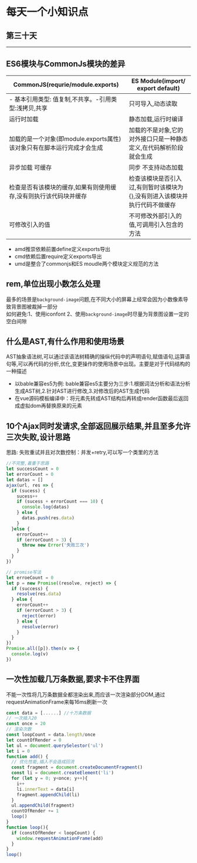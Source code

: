 # 每天一个小知识点
## 第三十天 
---

## ES6模块与CommonJs模块的差异
| **CommonJS(requrie/module.exports)**           | **ES Module(import/ export default)**|
|---------------------------------------         |-------------------------------------| 
|- 基本引用类型: 值复制,不共享。-引用类型:浅拷贝,共享| 只可导入,动态读取|
| 运行时加载                                      | 静态加载,运行时编译|
| 加载的是一个对象(即module.exports属性)该对象只有在脚本运行完成才会生成 | 加载的不是对象,它的对外接口只是一种静态定义,在代码解析阶段就会生成 |
| 异步加载 可缓存                                 |  同步  不支持动态加载 |
|检查是否有该模块的缓存,如果有则使用缓存,没有则执行该代码块并缓存| 检查该模块是否引入过,有则暂时该模块为{},没有则进入该模块并执行代码不做缓存|
| 可修改引入的值                    | 不可修改外部引入的值,可调用引入包含的方法  |
- amd推崇依赖前置define定义exports导出
- cmd依赖后置require定义exports导出
- umd是整合了commonjs和ES moudle两个模块定义规范的方法

## rem,单位出现小数怎么处理
最多的场景是`background-image`问题,在不同大小的屏幕上经常会因为小数像素导致背景图被裁掉一部分  
如何避免:1、使用iconfont 2、使用`background-image`时尽量为背景图设置一定的空白间隙
## 什么是AST,有什么作用和使用场景
AST抽象语法树,可以通过该语法树精确的操纵代码中的声明语句,赋值语句,运算语句等,可以再代码的分析,优化,变更操作的使用场景中出现。主要是对于代码结构的一种描述  
- 以bable兼容es5为例: bable兼容es5主要分为三步:1.根据词法分析和语法分析生成AST树,2.针对AST进行修改,3.对修改后的AST生成代码
- 在vue源码模板编译中：将元素先转成AST结构后再转成render函数最后返回成虚拟dom再替换原来的元素
## 10个Ajax同时发请求,全部返回展示结果,并且至多允许三次失败,设计思路
思路: 失败重试并且对次数控制：并发+retry,可以写一个类里的方法
```js
//不完整,着重于思路
let successCount = 0
let errorCount = 0
let datas = []
ajax(url, res => {
  if (sucess) {
    sucess++
    if (sucess + errorCount === 10) {
      console.log(datas)
    } else {
      datas.push(res.data)
    }
  }else {
    errorCount++
    if (errorCount > 3) {
      throw new Error('失败三次')
    }
  }
})

// promise写法
let erroeCount = 0
let p = new Promise((resolve, reject) => {
  if (success) {
    resolve(res.data)
  } else {
    errorCount++
    if (errorCount > 3) {
      reject(error)
    } else {
      resolve(error)
    }
  }
})
Promise.all([p]).then(v => {
  console.log(v)
})
```
## 一次性加载几万条数据,要求卡不住界面
不能一次性将几万条数据全都渲染出来,而应该一次渲染部分DOM,通过requestAnimationFrame来每16ms刷新一次
```js
const data = [......] //十万条数据
// 一次插入20
const once = 20
// 渲染次数
const loopCount = data.length/once
let countOfRender = 0
let ul = document.querySelestor('ul')
let i = 0
function add() {
  // 优化性能,插入不会造成回流
  const fragment = document.createDocumentFragment()
  const li = document.createElement('li')
  for (let y = 0; y<once; y++){
    i++
    li.innerText = data[i]
    fragment.appendChild(li)
  }
  ul.appendChild(fragment)
  countOfRender += 1
  loop()
}
function loop(){
  if (constOfRender < loopCount) {
    window.requestAnimationFrame(add)
  }
}
loop()
```